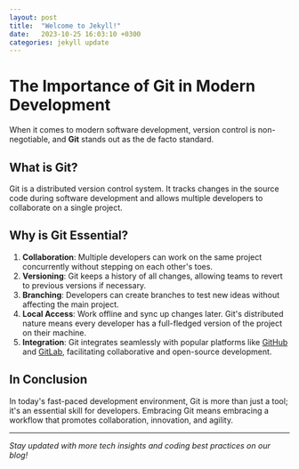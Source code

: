 ```yaml
---
layout: post
title:  "Welcome to Jekyll!"
date:   2023-10-25 16:03:10 +0300
categories: jekyll update
---
```

# The Importance of Git in Modern Development

When it comes to modern software development, version control is non-negotiable, and **Git** stands out as the de facto standard.

## What is Git?

Git is a distributed version control system. It tracks changes in the source code during software development and allows multiple developers to collaborate on a single project.

## Why is Git Essential?

1. **Collaboration**: Multiple developers can work on the same project concurrently without stepping on each other's toes.
2. **Versioning**: Git keeps a history of all changes, allowing teams to revert to previous versions if necessary.
3. **Branching**: Developers can create branches to test new ideas without affecting the main project.
4. **Local Access**: Work offline and sync up changes later. Git's distributed nature means every developer has a full-fledged version of the project on their machine.
5. **Integration**: Git integrates seamlessly with popular platforms like [GitHub](https://github.com/) and [GitLab](https://gitlab.com/), facilitating collaborative and open-source development.

## In Conclusion

In today's fast-paced development environment, Git is more than just a tool; it's an essential skill for developers. Embracing Git means embracing a workflow that promotes collaboration, innovation, and agility.

---

*Stay updated with more tech insights and coding best practices on our blog!*


[jekyll-docs]: https://jekyllrb.com/docs/home
[jekyll-gh]:   https://github.com/jekyll/jekyll
[jekyll-talk]: https://talk.jekyllrb.com/
